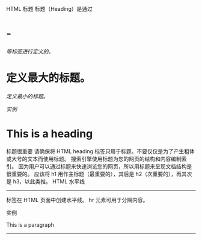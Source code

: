 HTML 标题
标题（Heading）是通过 <h1> - <h6> 等标签进行定义的。
<h1> 定义最大的标题。<h6> 定义最小的标题。

实例
<h1>This is a heading</h1>

标题很重要
请确保将 HTML heading 标签只用于标题。不要仅仅是为了产生粗体或大号的文本而使用标题。
搜索引擎使用标题为您的网页的结构和内容编制索引。
因为用户可以通过标题来快速浏览您的网页，所以用标题来呈现文档结构是很重要的。
应该将 h1 用作主标题（最重要的），其后是 h2（次重要的），再其次是 h3，以此类推。
HTML 水平线
<hr /> 标签在 HTML 页面中创建水平线。
hr 元素可用于分隔内容。

实例
<p>This is a paragraph</p>
<hr />